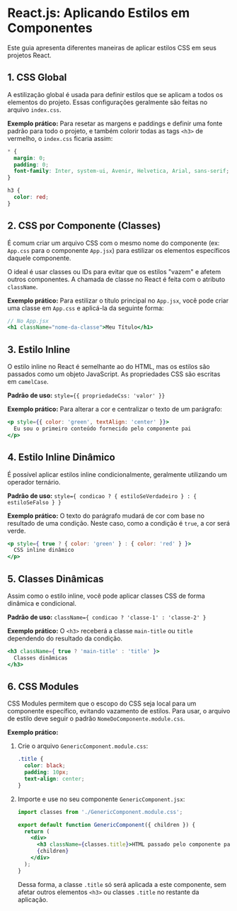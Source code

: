 # React.js: Aplicando Estilos em Componentes

Este guia apresenta diferentes maneiras de aplicar estilos CSS em seus projetos React.

## 1\. CSS Global

A estilização global é usada para definir estilos que se aplicam a todos os elementos do projeto. Essas configurações geralmente são feitas no arquivo `index.css`.

**Exemplo prático:**
Para resetar as margens e paddings e definir uma fonte padrão para todo o projeto, e também colorir todas as tags `<h3>` de vermelho, o `index.css` ficaria assim:

```css
* {
  margin: 0;
  padding: 0;
  font-family: Inter, system-ui, Avenir, Helvetica, Arial, sans-serif;
}

h3 {
  color: red;
}
```

## 2\. CSS por Componente (Classes)

É comum criar um arquivo CSS com o mesmo nome do componente (ex: `App.css` para o componente `App.jsx`) para estilizar os elementos específicos daquele componente.

O ideal é usar classes ou IDs para evitar que os estilos "vazem" e afetem outros componentes. A chamada de classe no React é feita com o atributo `className`.

**Exemplo prático:**
Para estilizar o título principal no `App.jsx`, você pode criar uma classe em `App.css` e aplicá-la da seguinte forma:

```jsx
// No App.jsx
<h1 className="nome-da-classe">Meu Título</h1>
```

## 3\. Estilo Inline

O estilo inline no React é semelhante ao do HTML, mas os estilos são passados como um objeto JavaScript. As propriedades CSS são escritas em `camelCase`.

**Padrão de uso:** `style={{ propriedadeCss: 'valor' }}`

**Exemplo prático:**
Para alterar a cor e centralizar o texto de um parágrafo:

```jsx
<p style={{ color: 'green', textAlign: 'center' }}>
  Eu sou o primeiro conteúdo fornecido pelo componente pai
</p>
```

## 4\. Estilo Inline Dinâmico

É possível aplicar estilos inline condicionalmente, geralmente utilizando um operador ternário.

**Padrão de uso:** `style={ condicao ? { estiloSeVerdadeiro } : { estiloSeFalso } }`

**Exemplo prático:**
O texto do parágrafo mudará de cor com base no resultado de uma condição. Neste caso, como a condição é `true`, a cor será verde.

```jsx
<p style={ true ? { color: 'green' } : { color: 'red' } }>
  CSS inline dinâmico
</p>
```

## 5\. Classes Dinâmicas

Assim como o estilo inline, você pode aplicar classes CSS de forma dinâmica e condicional.

**Padrão de uso:** `className={ condicao ? 'classe-1' : 'classe-2' }`

**Exemplo prático:**
O `<h3>` receberá a classe `main-title` ou `title` dependendo do resultado da condição.

```jsx
<h3 className={ true ? 'main-title' : 'title' }>
  Classes dinâmicas
</h3>
```

## 6\. CSS Modules

CSS Modules permitem que o escopo do CSS seja local para um componente específico, evitando vazamento de estilos. Para usar, o arquivo de estilo deve seguir o padrão `NomeDoComponente.module.css`.

**Exemplo prático:**

1.  Crie o arquivo `GenericComponent.module.css`:
    ```css
    .title {
      color: black;
      padding: 10px;
      text-align: center;
    }
    ```
2.  Importe e use no seu componente `GenericComponent.jsx`:
    ```jsx
    import classes from './GenericComponent.module.css';

    export default function GenericComponent({ children }) {
      return (
        <div>
          <h3 className={classes.title}>HTML passado pelo componente pai</h3>
          {children}
        </div>
      );
    }
    ```
    Dessa forma, a classe `.title` só será aplicada a este componente, sem afetar outros elementos `<h3>` ou classes `.title` no restante da aplicação.
